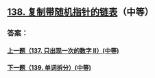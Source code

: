 ## [138. 复制带随机指针的链表](https://leetcode-cn.com/problems/copy-list-with-random-pointer/)（中等）





### 答案：



#### [上一题（137. 只出现一次的数字 II）(中等)](https://github.com/sdwwld/leetCode/blob/master/src/main/java/com/wld/java/leetcode/leetCode0137.md)

#### [下一题（139. 单词拆分）(中等)](https://github.com/sdwwld/leetCode/blob/master/src/main/java/com/wld/java/leetcode/leetCode0139.md)